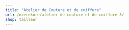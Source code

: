 ```yaml
---
title: "Atelier de Couture et de coiffure"
url: /nzerekore/atelier-de-couture-et-de-coiffure-3/
shop: tailleur
---
```

